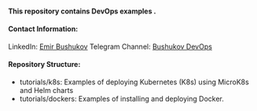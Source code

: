 #### This repository contains DevOps examples .

#### Contact Information:
LinkedIn: [Emir Bushukov](www.linkedin.com/in/emir-bushukov-devops)
Telegram Channel: [Bushukov DevOps](https://t.me/bushukovdevops)

#### Repository Structure:
- tutorials/k8s: Examples of deploying Kubernetes (K8s) using MicroK8s and Helm charts
- tutorials/dockers: Examples of installing and deploying Docker.